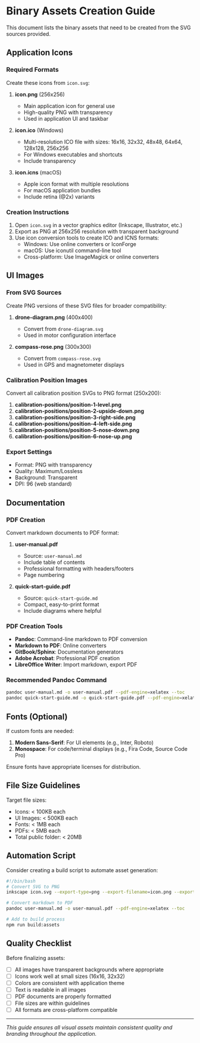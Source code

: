 # Binary Assets Creation Guide

This document lists the binary assets that need to be created from the SVG sources provided.

## Application Icons

### Required Formats
Create these icons from `icon.svg`:

1. **icon.png** (256x256)
   - Main application icon for general use
   - High-quality PNG with transparency
   - Used in application UI and taskbar

2. **icon.ico** (Windows)
   - Multi-resolution ICO file with sizes: 16x16, 32x32, 48x48, 64x64, 128x128, 256x256
   - For Windows executables and shortcuts
   - Include transparency

3. **icon.icns** (macOS)
   - Apple icon format with multiple resolutions
   - For macOS application bundles
   - Include retina (@2x) variants

### Creation Instructions
1. Open `icon.svg` in a vector graphics editor (Inkscape, Illustrator, etc.)
2. Export as PNG at 256x256 resolution with transparent background
3. Use icon conversion tools to create ICO and ICNS formats:
   - Windows: Use online converters or IconForge
   - macOS: Use iconutil command-line tool
   - Cross-platform: Use ImageMagick or online converters

## UI Images

### From SVG Sources
Create PNG versions of these SVG files for broader compatibility:

1. **drone-diagram.png** (400x400)
   - Convert from `drone-diagram.svg`
   - Used in motor configuration interface

2. **compass-rose.png** (300x300)
   - Convert from `compass-rose.svg`
   - Used in GPS and magnetometer displays

### Calibration Position Images
Convert all calibration position SVGs to PNG format (250x200):

1. **calibration-positions/position-1-level.png**
2. **calibration-positions/position-2-upside-down.png**
3. **calibration-positions/position-3-right-side.png**
4. **calibration-positions/position-4-left-side.png**
5. **calibration-positions/position-5-nose-down.png**
6. **calibration-positions/position-6-nose-up.png**

### Export Settings
- Format: PNG with transparency
- Quality: Maximum/Lossless
- Background: Transparent
- DPI: 96 (web standard)

## Documentation

### PDF Creation
Convert markdown documents to PDF format:

1. **user-manual.pdf**
   - Source: `user-manual.md`
   - Include table of contents
   - Professional formatting with headers/footers
   - Page numbering

2. **quick-start-guide.pdf**
   - Source: `quick-start-guide.md`
   - Compact, easy-to-print format
   - Include diagrams where helpful

### PDF Creation Tools
- **Pandoc**: Command-line markdown to PDF conversion
- **Markdown to PDF**: Online converters
- **GitBook/Sphinx**: Documentation generators
- **Adobe Acrobat**: Professional PDF creation
- **LibreOffice Writer**: Import markdown, export PDF

### Recommended Pandoc Command
```bash
pandoc user-manual.md -o user-manual.pdf --pdf-engine=xelatex --toc
pandoc quick-start-guide.md -o quick-start-guide.pdf --pdf-engine=xelatex
```

## Fonts (Optional)

If custom fonts are needed:

1. **Modern Sans-Serif**: For UI elements (e.g., Inter, Roboto)
2. **Monospace**: For code/terminal displays (e.g., Fira Code, Source Code Pro)

Ensure fonts have appropriate licenses for distribution.

## File Size Guidelines

Target file sizes:
- Icons: < 100KB each
- UI Images: < 500KB each
- Fonts: < 1MB each
- PDFs: < 5MB each
- Total public folder: < 20MB

## Automation Script

Consider creating a build script to automate asset generation:

```bash
#!/bin/bash
# Convert SVG to PNG
inkscape icon.svg --export-type=png --export-filename=icon.png --export-width=256

# Convert markdown to PDF
pandoc user-manual.md -o user-manual.pdf --pdf-engine=xelatex --toc

# Add to build process
npm run build:assets
```

## Quality Checklist

Before finalizing assets:
- [ ] All images have transparent backgrounds where appropriate
- [ ] Icons work well at small sizes (16x16, 32x32)
- [ ] Colors are consistent with application theme
- [ ] Text is readable in all images
- [ ] PDF documents are properly formatted
- [ ] File sizes are within guidelines
- [ ] All formats are cross-platform compatible

---

*This guide ensures all visual assets maintain consistent quality and branding throughout the application.* 